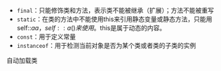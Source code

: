 - `final`：只能修饰类和方法，表示类不能被继承（扩展）；方法不能被重写
- `static`：在类的方法中不能使用this来引用静态变量或静态方法，只能用self::$aa，self::a()来使用。$this是属于动态的内容。
- `const`：用于定义常量
- `instanceof`：用于检测当前对象是否为某个类或者类的子类的实例

自动加载类